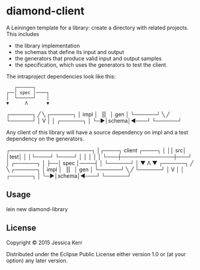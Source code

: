 # diamond-client

A Leiningen template for a library:
create a directory with related projects. This includes
- the library implementation
- the schemas that define its input and output
- the generators that produce valid input and output samples
- the specification, which uses the generators to test the client.

The intraproject dependencies look like this:

       ┌──────┐
    ┌──│ spec │────┐
    │  └──────┘    │
    ▼      Λ       ▼
┌──────┐  ╱ ╲  ┌──────┐
│ impl │ ▕   ▏ │ gen  │
└──────┘  ╲ ╱  └──────┘
    │      V       │
    │  ┌──────┐    │
    └─▶│schema│◀───┘
       └──────┘

Any client of this library will have a source dependency on impl and a
test dependency on the generators.

┌──────────────────────┐
│┌────┐  client ┌────┐ │
││ src│         │test│ │
│└────┘         └────┘ │
│   │              │   │
└───┼──────────────┼───┘
    │  ┌──────┐    │
    ├──│ spec │────┤
    │  └──────┘    │
    ▼      Λ       ▼
┌──────┐  ╱ ╲  ┌──────┐
│ impl │ ▕   ▏ │  gen │
└──────┘  ╲ ╱  └──────┘
    │      V       │
    │  ┌──────┐    │
    └─▶│schema│◀───┘
       └──────┘

## Usage

lein new diamond-library <your-library-name>

## License

Copyright © 2015 Jessica Kerr

Distributed under the Eclipse Public License either version 1.0 or (at
your option) any later version.
